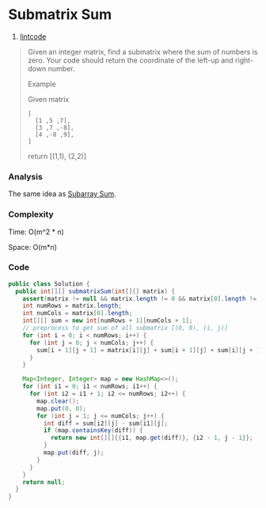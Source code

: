 # Submatrix Sum
1. [lintcode](http://www.lintcode.com/en/problem/submatrix-sum/)

> Given an integer matrix, find a submatrix where the sum of numbers is zero. Your code should return the coordinate of the left-up and right-down number.
>
> Example
>
> Given matrix
>
>     [
>       [1 ,5 ,7],
>       [3 ,7 ,-8],
>       [4 ,-8 ,9],
>     ]
>
> return [(1,1), (2,2)]

### Analysis
The same idea as [Subarray Sum](subarray_sum.md).

### Complexity
Time: O(m^2 * n)

Space: O(m*n)

### Code
```java
public class Solution {
  public int[][] submatrixSum(int[][] matrix) {
    assert(matrix != null && matrix.length != 0 && matrix[0].length != 0);
    int numRows = matrix.length;
    int numCols = matrix[0].length;
    int[][] sum = new int[numRows + 1][numCols + 1];
    // preprocess to get sum of all submatrix [(0, 0), (i, j)]
    for (int i = 0; i < numRows; i++) {
      for (int j = 0; j < numCols; j++) {
        sum[i + 1][j + 1] = matrix[i][j] + sum[i + 1][j] + sum[i][j + 1] - sum[i][j];
      }
    }

    Map<Integer, Integer> map = new HashMap<>();
    for (int i1 = 0; i1 < numRows; i1++) {
      for (int i2 = i1 + 1; i2 <= numRows; i2++) {
        map.clear();
        map.put(0, 0);
        for (int j = 1; j <= numCols; j++) {
          int diff = sum[i2][j] - sum[i1][j];
          if (map.containsKey(diff)) {
            return new int[][]{{i1, map.get(diff)}, {i2 - 1, j - 1}};
          }
          map.put(diff, j);
        }
      }
    }
    return null;
  }
}
```


